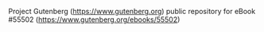 Project Gutenberg (https://www.gutenberg.org) public repository for
eBook #55502 (https://www.gutenberg.org/ebooks/55502)

